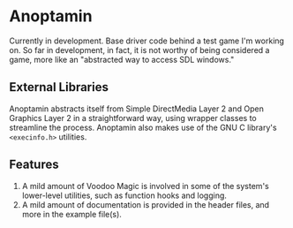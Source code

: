 # Anoptamin
Currently in development. Base driver code behind a test game I'm working on. So far in development, in fact, it is not worthy of being considered a game, more like an "abstracted way to access SDL windows."

## External Libraries
Anoptamin abstracts itself from Simple DirectMedia Layer 2 and Open Graphics Layer 2 in a straightforward way, using wrapper classes to streamline the process. Anoptamin also makes use of the GNU C library's `<execinfo.h>` utilities.

## Features
1. A mild amount of Voodoo Magic is involved in some of the system's lower-level utilities, such as function hooks and logging.
2. A mild amount of documentation is provided in the header files, and more in the example file(s).
